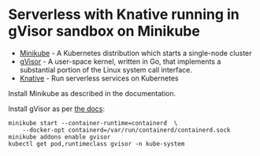 # Serverless with Knative running in gVisor sandbox on Minikube

- [Minikube](https://kubernetes.io/docs/tasks/tools/install-minikube/) - A Kubernetes distribution which starts a single-node cluster
- [gVisor](https://gvisor.dev) - A user-space kernel, written in Go, that implements a substantial portion of the Linux system call interface.
- [Knative](https://knative.dev/) - Run serverless services on Kubernetes

Install Minikube as described in the documentation.

Install gVisor as per [the docs](https://github.com/kubernetes/minikube/blob/master/deploy/addons/gvisor/README.md):

```
minikube start --container-runtime=containerd  \
    --docker-opt containerd=/var/run/containerd/containerd.sock
minikube addons enable gvisor
kubectl get pod,runtimeclass gvisor -n kube-system
```
